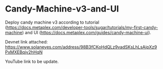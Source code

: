 # Candy-Machine-v3-and-UI
Deploy candy machine v3 according to tutorial (https://docs.metaplex.com/developer-tools/sugar/tutorials/my-first-candy-machine) and UI (https://docs.metaplex.com/guides/candy-machine-ui). 

Devnet link attached: https://www.solaneyes.com/address/98B3fCKoHdQLz9vadSKsLhLsAipXz9PxMXEBqjv2hHqN

YouTube link to be update.
